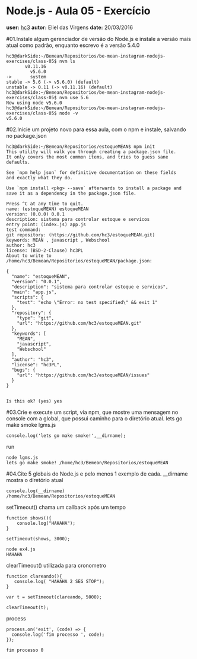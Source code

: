 # Node.js - Aula 05 - Exercício
**user:** [hc3](https://github.com/hc3)
**autor:** Eliel das Virgens
**date:** 20/03/2016


#01.Instale algum gerenciador de versão do Node.js e instale a versão mais atual como padrão, enquanto escrevo é a versão 5.4.0
```
hc3@darkSide:~/Bemean/Repositorios/be-mean-instagram-nodejs-exercises/class-05$ nvm ls
       v0.11.16
         v5.6.0
->       system
stable -> 5.6 (-> v5.6.0) (default)
unstable -> 0.11 (-> v0.11.16) (default)
hc3@darkSide:~/Bemean/Repositorios/be-mean-instagram-nodejs-exercises/class-05$ nvm use 5.6
Now using node v5.6.0
hc3@darkSide:~/Bemean/Repositorios/be-mean-instagram-nodejs-exercises/class-05$ node -v
v5.6.0

```

#02.Inicie um projeto novo para essa aula, com o npm e instale, salvando no package.json
```
hc3@darkSide:~/Bemean/Repositorios/estoqueMEAN$ npm init
This utility will walk you through creating a package.json file.
It only covers the most common items, and tries to guess sane defaults.

See `npm help json` for definitive documentation on these fields
and exactly what they do.

Use `npm install <pkg> --save` afterwards to install a package and
save it as a dependency in the package.json file.

Press ^C at any time to quit.
name: (estoqueMEAN) estoqueMEAN
version: (0.0.0) 0.0.1
description: sistema para controlar estoque e servicos
entry point: (index.js) app.js
test command: 
git repository: (https://github.com/hc3/estoqueMEAN.git) 
keywords: MEAN , javascript , Webschool
author: hc3
license: (BSD-2-Clause) hc3PL
About to write to /home/hc3/Bemean/Repositorios/estoqueMEAN/package.json:

{
  "name": "estoqueMEAN",
  "version": "0.0.1",
  "description": "sistema para controlar estoque e servicos",
  "main": "app.js",
  "scripts": {
    "test": "echo \"Error: no test specified\" && exit 1"
  },
  "repository": {
    "type": "git",
    "url": "https://github.com/hc3/estoqueMEAN.git"
  },
  "keywords": [
    "MEAN",
    "javascript",
    "Webschool"
  ],
  "author": "hc3",
  "license": "hc3PL",
  "bugs": {
    "url": "https://github.com/hc3/estoqueMEAN/issues"
  }
}


Is this ok? (yes) yes

```

#03.Crie e execute um script, via npm, que mostre uma mensagem no console com a global, que possui caminho para o diretório atual.
lets go make smoke
lgms.js
```
console.log('lets go make smoke!',__dirname);
```
run
```
node lgms.js
lets go make smoke! /home/hc3/Bemean/Repositorios/estoqueMEAN
```

#04.Cite 5 globais do Node.js e pelo menos 1 exemplo de cada.
__dirname mostra o diretório atual
```
console.log(__dirname)
/home/hc3/Bemean/Repositorios/estoqueMEAN
```

setTimeout()
chama um callback após um tempo
```
function shows(){
    console.log("HAHAHA");
}

setTimeout(shows, 3000);

node ex4.js
HAHAHA
```

clearTimeout()
utilizada para cronometro
```
function clareando(){  
   console.log( "HAHAHA 2 SEG STOP");  
}  

var t = setTimeout(clareando, 5000);  

clearTimeout(t);  
```

process

```
process.on('exit', (code) => {
  console.log('fim processo ', code);
});

fim processo 0
```

